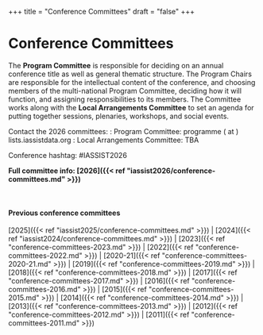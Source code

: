 +++
title = "Conference Committees"
draft = "false"
+++
# Conference Committees

The **Program Committee** is responsible for deciding on an annual conference title as well as general thematic structure. The Program Chairs are responsible for the intellectual content of the conference, and choosing members of the multi-national Program Committee, deciding how it will function, and assigning responsibilities to its members. The Committee works along with the **Local Arrangements Committee** to set an agenda for putting together sessions, plenaries, workshops, and social events.

Contact the 2026 committees:
: Program Committee: programme ( at ) lists.iassistdata.org
: Local Arrangements Committee: TBA

Conference hashtag: #IASSIST2026

**Full committee info: [2026]({{< ref "iassist2026/conference-committees.md" >}})**

<br />

<!--
## Program Committee

Co-Chairs
: Jonathan Bohan, Cornell University, USA
: Kevin Manuel, Toronto Metropolitan University, Canada
: Anja Perry, Gesis, Germany

Coordinators
: TBA

At-Large
: -

Past Co-Chairs/2022 Ex-Officio
: Ron Dekker
: Winny Nekesa Akullo, Public Procurement and Disposal of Public Assets Authority, Uganda
: Richard Welpton, UKRI: Economic and Social Research Council, UK
: Ivana Ilijašić Veršić

## Local Arrangements Committee

Chair
: Lynda Kellam, University of Pennsylvania, USA
: Bobray Bordelon, Princeton University, USA
: Ryan Womack, Rutgers University, USA
-->

#### Previous conference committees

[2025]({{< ref "iassist2025/conference-committees.md" >}}) |
[2024]({{< ref "iassist2024/conference-committees.md" >}}) |
[2023]({{< ref "conference-committees-2023.md" >}}) |
[2022]({{< ref "conference-committees-2022.md" >}}) |
[2020-21]({{< ref "conference-committees-2020-21.md" >}}) |
[2019]({{< ref "conference-committees-2019.md" >}}) |
[2018]({{< ref "conference-committees-2018.md" >}}) |
[2017]({{< ref "conference-committees-2017.md" >}}) |
[2016]({{< ref "conference-committees-2016.md" >}}) |
[2015]({{< ref "conference-committees-2015.md" >}}) |
[2014]({{< ref "conference-committees-2014.md" >}}) |
[2013]({{< ref "conference-committees-2013.md" >}}) |
[2012]({{< ref "conference-committees-2012.md" >}}) |
[2011]({{< ref "conference-committees-2011.md" >}})